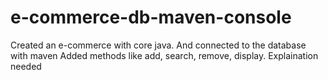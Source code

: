 # e-commerce-db-maven-console
Created an e-commerce with core java. And connected to the database with maven
Added methods like add, search, remove, display. 
Explaination needed
